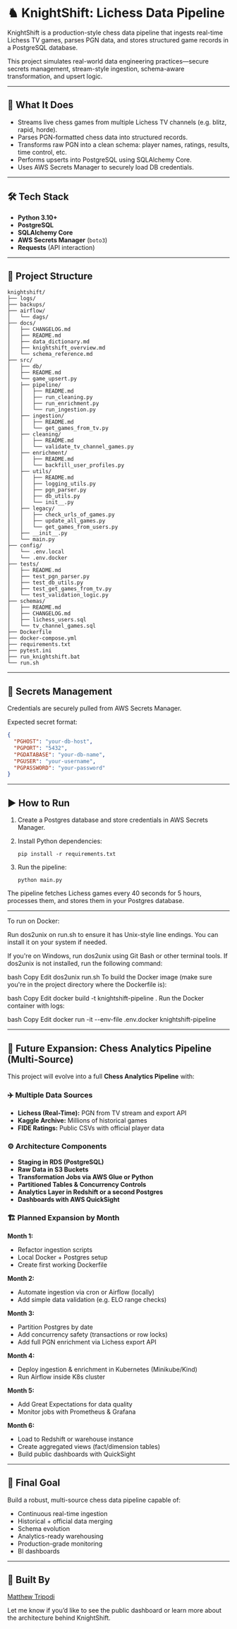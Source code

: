 # ♞ KnightShift: Lichess Data Pipeline

KnightShift is a production-style chess data pipeline that ingests real-time
Lichess TV games, parses PGN data, and stores structured game records in a
PostgreSQL database.

This project simulates real-world data engineering practices—secure
secrets management, stream-style ingestion, schema-aware transformation,
and upsert logic.

---

## 🧠 What It Does

- Streams live chess games from multiple Lichess TV channels (e.g. blitz, rapid, horde).
- Parses PGN-formatted chess data into structured records.
- Transforms raw PGN into a clean schema: player names, ratings, results, time control, etc.
- Performs upserts into PostgreSQL using SQLAlchemy Core.
- Uses AWS Secrets Manager to securely load DB credentials.

---

## 🛠 Tech Stack

- **Python 3.10+**
- **PostgreSQL**
- **SQLAlchemy Core**
- **AWS Secrets Manager** (`boto3`)
- **Requests** (API interaction)

---

## 📁 Project Structure

```
knightshift/
├── logs/
├── backups/
├── airflow/
│   └── dags/
├── docs/
│   ├── CHANGELOG.md
│   ├── README.md
│   ├── data_dictionary.md
│   ├── knightshift_overview.md
│   └── schema_reference.md
├── src/
│   ├── db/   
│   ├── README.md
│   └── game_upsert.py
│   ├── pipeline/    
│   │   ├── README.md
│   │   ├── run_cleaning.py
│   │   ├── run_enrichment.py
│   │   └── run_ingestion.py
│   ├── ingestion/
│   │   ├── README.md
│   │   └── get_games_from_tv.py
│   ├── cleaning/
│   │   ├── README.md
│   │   └── validate_tv_channel_games.py
│   ├── enrichment/
│   │   ├── README.md
│   │   └── backfill_user_profiles.py
│   ├── utils/
│   │   ├── README.md
│   │   ├── logging_utils.py
│   │   ├── pgn_parser.py
│   │   ├── db_utils.py
│   │   └── init__.py
│   ├── legacy/
│   │   ├── check_urls_of_games.py
│   │   ├── update_all_games.py
│   │   └── get_games_from_users.py
│   ├── __init__.py
│   └── main.py
├── config/
│   └── .env.local
│   └── .env.docker
├── tests/
│   ├── README.md
│   ├── test_pgn_parser.py
│   ├── test_db_utils.py
│   ├── test_get_games_from_tv.py
│   └── test_validation_logic.py
├── schemas/
│   ├── README.md
│   ├── CHANGELOG.md
│   ├── lichess_users.sql
│   └── tv_channel_games.sql
├── Dockerfile
├── docker-compose.yml
├── requirements.txt
├── pytest.ini
├── run_knightshift.bat
└── run.sh
```

---

## 🔐 Secrets Management

Credentials are securely pulled from AWS Secrets Manager.

Expected secret format:

```json
{
  "PGHOST": "your-db-host",
  "PGPORT": "5432",
  "PGDATABASE": "your-db-name",
  "PGUSER": "your-username",
  "PGPASSWORD": "your-password"
}
```

---

## ▶️ How to Run

1. Create a Postgres database and store credentials in AWS Secrets Manager.

2. Install Python dependencies:

   ```
   pip install -r requirements.txt
   ```

3. Run the pipeline:

   ```
   python main.py
   ```

The pipeline fetches Lichess games every 40 seconds for 5 hours, 
processes them, and stores them in your Postgres database.

---

To run on Docker:

Run dos2unix on run.sh to ensure it has Unix-style line endings. You can
install it on your system if needed.

If you're on Windows, run dos2unix using Git Bash or other terminal tools.
If dos2unix is not installed, run the following command:

bash
Copy
Edit
dos2unix run.sh
To build the Docker image (make sure you're in the project directory where the
Dockerfile is):

bash
Copy
Edit
docker build -t knightshift-pipeline .
Run the Docker container with logs:

bash
Copy
Edit
docker run -it --env-file .env.docker knightshift-pipeline

---

## 🚧 Future Expansion: Chess Analytics Pipeline (Multi-Source)

This project will evolve into a full **Chess Analytics Pipeline** with:

### ✈️ Multiple Data Sources

- **Lichess (Real-Time):** PGN from TV stream and export API
- **Kaggle Archive:** Millions of historical games
- **FIDE Ratings:** Public CSVs with official player data

### ⚙️ Architecture Components

- **Staging in RDS (PostgreSQL)**
- **Raw Data in S3 Buckets**
- **Transformation Jobs via AWS Glue or Python**
- **Partitioned Tables & Concurrency Controls**
- **Analytics Layer in Redshift or a second Postgres**
- **Dashboards with AWS QuickSight**

### 🏗 Planned Expansion by Month

**Month 1:**

- Refactor ingestion scripts
- Local Docker + Postgres setup
- Create first working Dockerfile

**Month 2:**

- Automate ingestion via cron or Airflow (locally)
- Add simple data validation (e.g. ELO range checks)

**Month 3:**

- Partition Postgres by date
- Add concurrency safety (transactions or row locks)
- Add full PGN enrichment via Lichess export API

**Month 4:**

- Deploy ingestion & enrichment in Kubernetes (Minikube/Kind)
- Run Airflow inside K8s cluster

**Month 5:**

- Add Great Expectations for data quality
- Monitor jobs with Prometheus & Grafana

**Month 6:**

- Load to Redshift or warehouse instance
- Create aggregated views (fact/dimension tables)
- Build public dashboards with QuickSight

---

## 📌 Final Goal

Build a robust, multi-source chess data pipeline capable of:

- Continuous real-time ingestion
- Historical + official data merging
- Schema evolution
- Analytics-ready warehousing
- Production-grade monitoring
- BI dashboards

---

## 📅 Built By

[Matthew Tripodi](https://github.com/okv627)

Let me know if you’d like to see the public dashboard or learn more about
the architecture behind KnightShift.